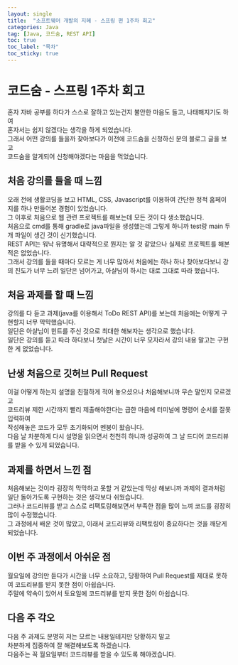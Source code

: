 ```yaml
---
layout: single
title:  "소프트웨어 개발의 지혜 - 스프링 편 1주차 회고"
categories: Java
tag: [Java, 코드숨, REST API]
toc: true
toc_label: "목차"
toc_sticky: true
---
```

# 코드숨 - 스프링 1주차 회고
혼자 자바 공부를 하다가 스스로 잘하고 있는건지 불안한 마음도 들고, 나태해지기도 하여<br>
혼자서는 쉽지 않겠다는 생각을 하게 되었습니다.<br>
그래서 어떤 강의를 들을까 찾아보다가 이전에 코드숨을 신청하신 분의 블로그 글을 보고<br>
코드숨을 알게되어 신청해야겠다는 마음을 먹었습니다.<br>
## 처음 강의를 들을 때 느낌
오래 전에 생활코딩을 보고 HTML, CSS, Javascript를 이용하여 간단한 정적 홈페이지를 하나 만들어본 경험이 있었습니다.<br>
그 이후로 처음으로 웹 관련 프로젝트를 해보는데 모든 것이 다 생소했습니다.<br>
처음으로 cmd를 통해 gradle로 java파일을 생성했는데 그렇게 하니까 test랑 main 두 개 파일이 생긴 것이 신기했습니다.<br>
REST API는 워낙 유명해서 대략적으로 뭔지는 알 것 같았으나 실제로 프로젝트를 해본 적은 없었습니다.<br>
그래서 강의를 들을 때마다 모르는 게 너무 많아서 처음에는 하나 하나 찾아보다보니 강의 진도가 너무 느려 일단은 넘어가고, 아샬님이 하시는 대로 그대로 따라 했습니다.<br>

## 처음 과제를 할 때 느낌
강의를 다 듣고 과제(java를 이용해서 ToDo REST API)를 보는데 처음에는 어떻게 구현할지 너무 막막했습니다.<br>
일단은 아샬님이 힌트를 주신 것으로 최대한 해보자는 생각으로 했습니다.<br>
일단은 강의를 듣고 따라 하다보니 첫날은 시간이 너무 모자라서 강의 내용 말고는 구현한 게 없었습니다.<br>

## 난생 처음으로 깃허브 Pull Request
이걸 어떻게 하는지 설명을 친절하게 적어 놓으셨으나 처음해보니까 무슨 말인지 모르겠고<br>
코드리뷰 제한 시간까지 빨리 제출해야한다는 급한 마음에 터미널에 명령어 순서를 잘못 입력하여<br> 작성해놓은 코드가 모두 초기화되어 멘붕이 왔습니다.<br>
다음 날 차분하게 다시 설명을 읽으면서 천천히 하니까 성공하여 그 날 드디어 코드리뷰를 받을 수 있게 되었습니다.<br>

## 과제를 하면서 느낀 점
처음해보는 것이라 굉장히 막막하고 못할 거 같았는데 막상 해보니까 과제의 결과처럼 일단 돌아가도록 구현하는 것은 생각보다 쉬웠습니다.<br>
그러나 코드리뷰를 받고 스스로 리팩토링해보면서 부족한 점을 많이 느껴 코드를 굉장히 많이 수정했습니다.<br>
그 과정에서 배운 것이 많았고, 이래서 코드리뷰와 리팩토링이 중요하다는 것을 깨닫게 되었습니다.<br>

## 이번 주 과정에서 아쉬운 점
월요일에 강의만 듣다가 시간을 너무 소요하고, 당황하여 Pull Request를 제대로 못하여 코드리뷰를 받지 못한 점이 아쉽습니다.<br>
주말에 약속이 있어서 토요일에 코드리뷰를 받지 못한 점이 아쉽습니다.<br>

## 다음 주 각오
다음 주 과제도 분명히 저는 모르는 내용일테지만 당황하지 말고<br>
차분하게 집중하여 잘 해결해보도록 하겠습니다.<br>
다음주는 꼭 월요일부터 코드리뷰를 받을  수 있도록 해야겠습니다.<br><br>